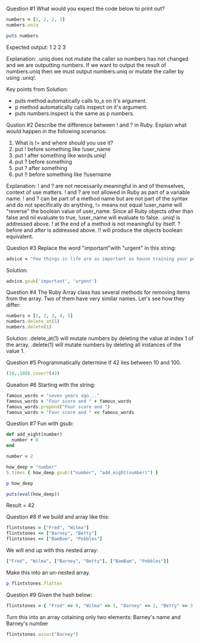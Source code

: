 Question #1
What would you expect the code below to print out?

``` ruby
numbers = [1, 2, 2, 3]
numbers.uniq

puts numbers
```

Expected output:
1
2
2
3

Explanation: .uniq does not mutate the caller so numbers has not changed and we are outputting numbers. If we want to output the result of numbers.uniq then we must output numbers.uniq or mutate the caller by using .uniq!.

Key points from Solution:
- puts method automatically calls to_s on it's argument.
- p method automatically calls inspect on it's argument.
- puts numbers.inspect is the same as p numbers.

Qustion #2
Describe the difference between ! and ? in Ruby. Explain what would happen in the following scenarios:

1. What is != and where should you use it?
2. put ! before something like !user_name
3. put ! after something like words.uniq!
4. put ? before something
5. put ? after something
6. put !! before something like !!username

Explanation:
! and ? are not necessarily meaningful in and of themselves, context of use matters.
! and ? are not allowed in Ruby as part of a variable name.
! and ? can be part of a method name but are not part of the syntax and do not specifically do anything,
!= means not equal
!user_name will "reverse" the boolean value of user_name. Since all Ruby objects other than false and nil evaluate to true, !user_name will evaluate to false.
.uniq! is addressed above. ! at the end of a method is not meaningful by itself.
? before and after is addressed above.
!! will produce the objects boolean equivalent.

Question #3
Replace the word "important"with "urgent" in this string:
``` ruby
advice = "Few things in life are as important as house training your pet dinosaur."
```

Solution:
``` ruby
advice.gsub('important', 'urgent')
```

Question #4
The Ruby Array class has several methods for removing items from the array. Two of them have very similar names. Let's see how they differ:
``` ruby
numbers = [1, 2, 3, 4, 5]
numbers.delete_at(1)
numbers.delete(1)
```
Solution:
.delete_at(1) will mutate numbers by deleting the value at index 1 of the array.
.delete(1) will mutate numbers by deleting all instances of the value 1.

Question #5
Programmatically determine if 42 lies between 10 and 100.
``` ruby
(10..100).cover?(42)
```

Queation #6
Starting with the string:
``` ruby
famous_words = "seven years ago..."
famous_words = "Four score and " + famous_words
famous_words.prepend("Four score and ")
famous_words = "Four score and " << famous_words
```

Question #7
Fun with gsub:
``` ruby
def add_eight(number)
  number + 8
end

number = 2

how_deep = "number"
5.times { how_deep.gsub!("number", "add_eight(number)") }

p how_deep

puts(eval(how_deep))
```

Result = 42

Question #8
If we build and array like this:
```ruby
flintstones = ["Fred", "Wilma"]
flintstones << ["Barney", "Betty"]
flintstones << ["BamBam", "Pebbles"]
```
We will end up with this nested array:
```ruby
["Fred", "Wilma", ["Barney", "Betty"], ["BamBam", "Pebbles"]]
```
Make this into an un-nested array.
```ruby
p flintstones.flatten
```

Question #9
Given the hash below:
```ruby
flintstones = { "Fred" => 0, "Wilma" => 1, "Barney" => 2, "Betty" => 3, "BamBam" => 4, "Pebbles" => 5 }
```
Turn this into an array cotaining only two elements: Barney's name and Barney's number
```ruby
flintstones.assoc("Barney")
```